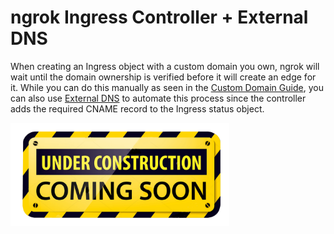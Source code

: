 # ngrok Ingress Controller + External DNS

When creating an Ingress object with a custom domain you own, ngrok will wait until the domain ownership is verified before it will create an edge for it. While you can do this manually as seen in the [Custom Domain Guide](../../user-guide/custom-domains.md), you can also use [External DNS](https://github.com/kubernetes-sigs/external-dns) to automate this process since the controller adds the required CNAME record to the Ingress status object.

<img src="../../assets/images/Under-Construction-Sign.png" alt="Under Construction" width="350" />